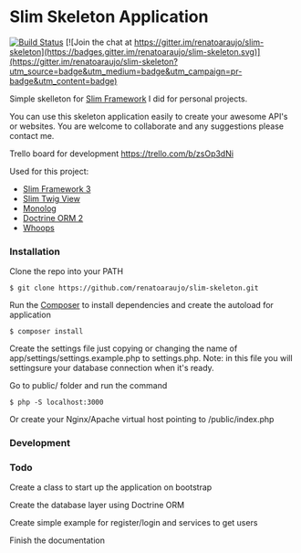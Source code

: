 # Slim Skeleton Application

[![Build Status](https://travis-ci.org/renatoaraujo/slim-skeleton.svg?branch=master)](https://travis-ci.org/renatoaraujo/slim-skeleton)
[![Join the chat at https://gitter.im/renatoaraujo/slim-skeleton](https://badges.gitter.im/renatoaraujo/slim-skeleton.svg)](https://gitter.im/renatoaraujo/slim-skeleton?utm_source=badge&utm_medium=badge&utm_campaign=pr-badge&utm_content=badge)

Simple skelleton for [Slim Framework](https://github.com/slimphp/Slim) I did for personal projects.

You can use this skeleton application easily to create your awesome API's or websites.
You are welcome to collaborate and any suggestions please contact me.

Trello board for development https://trello.com/b/zsOp3dNi

Used for this project:
  - [Slim Framework 3](https://github.com/slimphp/Slim)
  - [Slim Twig View](https://github.com/slimphp/Twig-View)
  - [Monolog](https://github.com/Seldaek/monolog)
  - [Doctrine ORM 2](http://www.doctrine-project.org/projects/orm.html)
  - [Whoops](http://filp.github.io/whoops/)

### Installation
Clone the repo into your PATH
```
$ git clone https://github.com/renatoaraujo/slim-skeleton.git
```

Run the [Composer](https://getcomposer.org/) to install dependencies and create the autoload for application
```
$ composer install
```

Create the settings file just copying or changing the name of app/settings/settings.example.php to settings.php. Note: in this file you will settingsure your database connection when it's ready.

Go to public/ folder and run the command
```
$ php -S localhost:3000
```
Or create your Nginx/Apache virtual host pointing to /public/index.php

### Development

### Todo

Create a class to start up the application on bootstrap

Create the database layer using Doctrine ORM

Create simple example for register/login and services to get users

Finish the documentation
